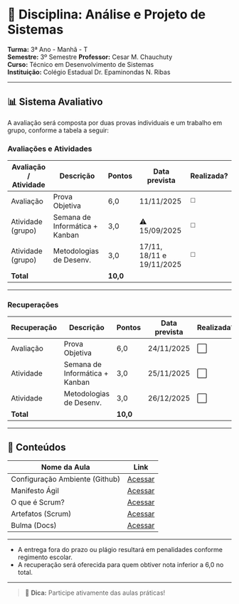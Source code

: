 # 📘 Disciplina: Análise e Projeto de Sistemas

**Turma:** 3ª Ano - Manhã - T  
**Semestre:** 3º Semestre
**Professor:** Cesar M. Chauchuty  
**Curso:** Técnico em Desenvolvimento de Sistemas  
**Instituição:** Colégio Estadual Dr. Epaminondas N. Ribas

---

## 📊 Sistema Avaliativo

A avaliação será composta por duas provas individuais e um trabalho em grupo, conforme a tabela a seguir:

### Avaliações e Atividades

| Avaliação / Atividade     | Descrição                        | Pontos   | Data prevista                     | Realizada?  |
|---------------------------|----------------------------------|----------|-----------------------------------|-------------|
| Avaliação                 | Prova Objetiva                   | 6,0      | 11/11/2025                        | ◻️          |
| Atividade (grupo)         | Semana de Informática + Kanban   | 3,0      | ⚠️ 15/09/2025                     | ◻️          |
| Atividade (grupo)         | Metodologias de Desenv.          | 3,0      | 17/11, 18/11 e 19/11/2025         | ◻️          |
| **Total**                 |                                  | **10,0** |                                   |             |

---

### Recuperações

| Recuperação               | Descrição                      | Pontos   | Data prevista | Realizada? |
|---------------------------|--------------------------------|----------|----------------|-----------|
| Avaliação                 | Prova Objetiva                 | 6,0      | 24/11/2025     | ⬜        |
| Atividade                 | Semana de Informática + Kanban | 3,0      | 25/11/2025     | ⬜        |
| Atividade                 | Metodologias de Desenv.        | 3,0      | 26/12/2025     | ⬜        |
| **Total**                 |                                | **10,0** |                |           |

---

## 🧪 Conteúdos

| Nome da Aula                   | Link                                                            |
|--------------------------------|-----------------------------------------------------------------|
| Configuração Ambiente (Github) | [Acessar](https://docs.github.com/pt/issues/planning-and-tracking-with-projects/creating-projects/creating-a-project) |
| Manifesto Ágil                 | [Acessar](https://agilemanifesto.org/iso/ptbr/manifesto.html) |
| O que é Scrum?                 | [Acessar](https://aws.amazon.com/pt/what-is/scrum/) |
| Artefatos (Scrum)              | [Acessar](https://aws.amazon.com/pt/what-is/scrum/#seo-faq-pairs#what-are-scrum-artifacts) |
| Bulma (Docs)                   | [Acessar](https://bulma.io/documentation/) |

---

- A entrega fora do prazo ou plágio resultará em penalidades conforme regimento escolar.
- A recuperação será oferecida para quem obtiver nota inferior a 6,0 no total.

---

> 📱 **Dica:** Participe ativamente das aulas práticas!
